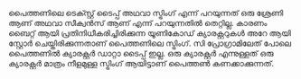 പൈത്തണിലെ ടെക്സ്റ്റ് ടൈപ്പ് അഥവാ സ്ട്രിംഗ് എന്ന് പറയുന്നത് ഒരു ശ്രേണി ആണ് അഥവാ സീക്വന്‍സ് ആണ് എന്ന് പറയുന്നതില്‍ തെറ്റില്ല. കാരണം ബൈറ്റ് ആയി പ്രതിനിധീകരിച്ചിരിക്കുന്ന യൂണികോഡ് ക്യാരക്റ്ററുകള്‍ അറേ ആയി സ്റ്റോര്‍ ചെയ്തിരിക്കുന്നതാണ് പൈത്തണിലെ സ്ട്രിംഗ്. സി പ്രോഗ്രാമിലേത് പോലെ പൈത്തണില്‍ ക്യാരക്റ്റര്‍ ഡാറ്റാ ടൈപ്പ് ഇല്ല. ഒരു ക്യാരക്റ്റര്‍ എന്നുള്ളത് ഒരു ക്യാരക്റ്റര്‍ മാത്രം നീളമുള്ള സ്ട്രിംഗ് ആയിട്ടാണ് പൈത്തണ്‍ കണക്കാക്കുന്നത്.

